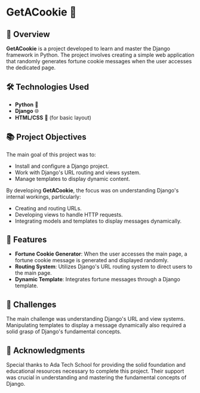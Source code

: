 # GetACookie 🍪

## 🌟 Overview
**GetACookie** is a project developed to learn and master the Django framework in Python. The project involves creating a simple web application that randomly generates fortune cookie messages when the user accesses the dedicated page.

## 🛠️ Technologies Used
- **Python** 🐍
- **Django** 🌐
- **HTML/CSS** 🎨 (for basic layout)

## 📚 Project Objectives
The main goal of this project was to:
- Install and configure a Django project.
- Work with Django's URL routing and views system.
- Manage templates to display dynamic content.

By developing **GetACookie**, the focus was on understanding Django's internal workings, particularly:
- Creating and routing URLs.
- Developing views to handle HTTP requests.
- Integrating models and templates to display messages dynamically.

## 🎨 Features
- **Fortune Cookie Generator**: When the user accesses the main page, a fortune cookie message is generated and displayed randomly.
- **Routing System**: Utilizes Django's URL routing system to direct users to the main page.
- **Dynamic Template**: Integrates fortune messages through a Django template.

## 🚧 Challenges
The main challenge was understanding Django's URL and view systems. Manipulating templates to display a message dynamically also required a solid grasp of Django's fundamental concepts.

## 🙏 Acknowledgments
Special thanks to Ada Tech School for providing the solid foundation and educational resources necessary to complete this project. Their support was crucial in understanding and mastering the fundamental concepts of Django.

